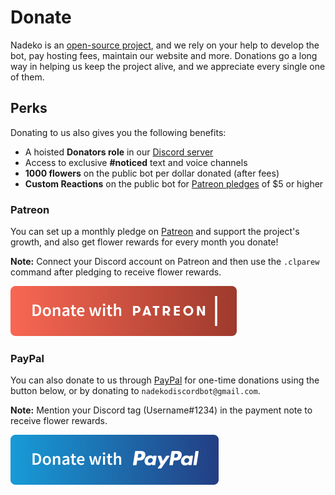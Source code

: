 # Donate

Nadeko is an [open-source project][gitlab], and we rely on your help to develop the bot, pay hosting fees, maintain our website and more.
Donations go a long way in helping us keep the project alive, and we appreciate every single one of them.

## Perks

Donating to us also gives you the following benefits:

- A hoisted **Donators role** in our [Discord server][discord-server]
- Access to exclusive **#noticed** text and voice channels
- **1000 flowers** on the public bot per dollar donated (after fees)
- **Custom Reactions** on the public bot for [Patreon pledges][patreon] of $5 or higher

### Patreon

You can set up a monthly pledge on [Patreon][patreon] and support the project's growth, and also get flower rewards for every month you donate!

**Note:** Connect your Discord account on Patreon and then use the `.clparew` command after pledging to receive flower rewards.

[![img][patreon-button]][patreon]

### PayPal

You can also donate to us through [PayPal][paypal] for one-time donations using the button below, or by donating to `nadekodiscordbot@gmail.com`.

**Note:** Mention your Discord tag (Username#1234) in the payment note to receive flower rewards.

[![img][paypal-button]][paypal]

[gitlab]: https://gitlab.com/Kwoth/nadekobot
[discord-server]: https://discord.nadeko.bot/
[patreon]: https://www.patreon.com/nadekobot
[patreon-button]: assets/patreon.png
[paypal]: https://paypal.me/Kwoth
[paypal-button]: assets/paypal.png